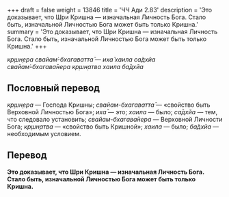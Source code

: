 +++
draft = false
weight = 13846
title = 'ЧЧ Ади 2.83'
description = 'Это доказывает, что Шри Кришна — изначальная Личность Бога. Стало быть, изначальной Личностью Бога может быть только Кришна.'
summary = 'Это доказывает, что Шри Кришна — изначальная Личность Бога. Стало быть, изначальной Личностью Бога может быть только Кришна.'
+++

_кр̣шн̣ера свайам̇-бхагаватта̄ — иха̄ хаила са̄дхйа  
свайам̇-бхагава̄нера кр̣шн̣атва хаила ба̄дхйа_

## Пословный перевод

_кр̣шн̣ера_ — Господа Кришны; _свайам_\-_бхагаватта̄_ — «свойство быть Верховной Личностью Бога»; _иха̄_ — это; _хаила_ — было; _са̄дхйа_ — тем, что следовало установить; _свайам_\-_бхагава̄нера_ — Верховной Личности Бога; _кр̣шн̣атва_ — «свойство быть Кришной»; _хаила_ — было; _ба̄дхйа_ — необходимым условием.

## Перевод

**Это доказывает, что Шри Кришна — изначальная Личность Бога. Стало быть, изначальной Личностью Бога может быть только Кришна.**

